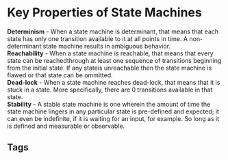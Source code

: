 # Key Properties of State Machines

**Determinism** - When a state machine is determinant, that means that each state has only one transition available to it at all points in time. A non-determinant state machine results in ambiguous behavior.  
**Reachability** - When a state machine is reachable, that means that every state can be reachedthrough at least one sequence of transitions beginning from the initial state. If any stateis unreachable then the state machine is flawed or that state can be ommitted.  
**Dead-lock** - When a state machine reaches dead-lock, that means that it is stuck in a state. More specifically, there are 0 transitions available in that state.  
**Stability** - A stable state machine is one wherein the amount of time the state machine lingers in any particular state is pre-defined and expected; it can even be indefinite, if it is waiting for an input, for example. So long as it is defined and measurable or observable.  

## Tags
